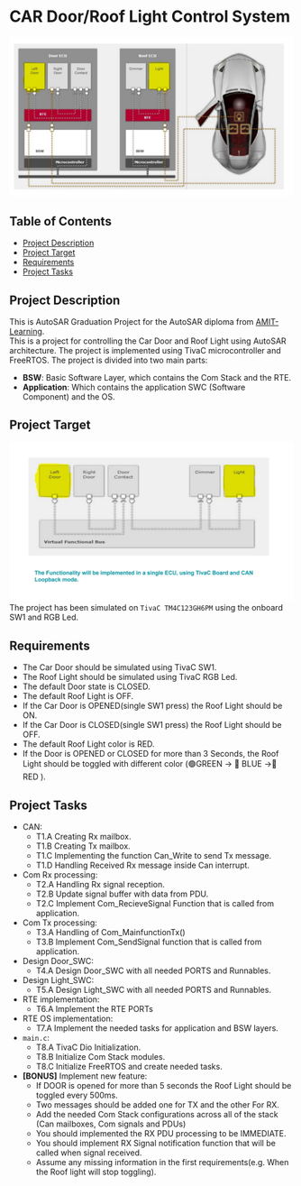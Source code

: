 # CAR Door/Roof Light Control System
![CAR Door/Roof Light Control System](./images/car.jpg)

## Table of Contents
- [Project Description](#project-description)
- [Project Target](#project-target)
- [Requirements](#requirements)
- [Project Tasks](#project-tasks)

## Project Description

This is AutoSAR Graduation Project for the AutoSAR diploma from [AMIT-Learning](https://amit-learning.com).\
This is a project for controlling the Car Door and Roof Light using AutoSAR architecture. The project is implemented using TivaC microcontroller and FreeRTOS. The project is divided into two main parts:
- **BSW**: Basic Software Layer, which contains the Com Stack and the RTE.
- **Application**: Which contains the application SWC (Software Component) and the OS.

## Project Target
![Project Target](./images/virtual.jpg)
The project has been simulated on `TivaC TM4C123GH6PM` using the onboard SW1 and RGB Led.

## Requirements
- The Car Door should be simulated using TivaC SW1.
- The Roof Light should be simulated using TivaC RGB Led.
- The default Door state is CLOSED.
- The default Roof Light is OFF.
- If the Car Door is OPENED(single SW1 press) the Roof Light should be ON.
- If the Car Door is CLOSED(single SW1 press) the Roof Light should be OFF.
- The default Roof Light color is RED.
- If the Door is OPENED or CLOSED for more than 3 Seconds, the Roof Light should be toggled with different color (🟢GREEN -> 🔵 BLUE ->🔴 RED ).

## Project Tasks
- CAN:
    - T1.A Creating Rx mailbox.
    - T1.B Creating Tx mailbox.
    - T1.C Implementing the function Can_Write to send Tx message.
    - T1.D Handling Received Rx message inside Can interrupt.
- Com Rx processing:
    - T2.A Handling Rx signal reception.
    - T2.B Update signal buffer with data from PDU.
    - T2.C Implement Com_RecieveSignal Function that is called from application.
- Com Tx processing:
    - T3.A Handling of Com_MainfunctionTx()
    - T3.B Implement Com_SendSignal function that is called from application.
- Design Door_SWC:
    - T4.A Design Door_SWC with all needed PORTS and Runnables.
- Design Light_SWC:
    - T5.A Design Light_SWC with all needed PORTS and Runnables.
- RTE implementation:
    - T6.A Implement the RTE PORTs
- RTE OS implementation:
    - T7.A Implement the needed tasks for application and BSW layers.
- `main.c`:
    - T8.A TivaC Dio Initialization.
    - T8.B Initialize Com Stack modules.
    - T8.C Initialize FreeRTOS and create needed tasks.
- **[BONUS]** Implement new feature:
    - If DOOR is opened for more than 5 seconds the Roof Light should be toggled  every 500ms.
    - Two messages should be added one for TX and the other For RX.
    - Add the needed Com Stack configurations across all of the stack (Can mailboxes, Com signals and PDUs)
    - You should implemented the RX PDU processing to be IMMEDIATE.
    - You should implement RX Signal notification function that will be called when signal received.
    - Assume any missing information in the first requirements(e.g. When the Roof light will stop toggling).